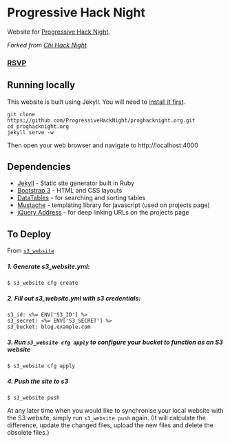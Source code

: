 # Progressive Hack Night

Website for [Progressive Hack Night](http://progressivehacknight.org/).

*Forked from [Chi Hack Night](http://chihacknight.org)*

### [RSVP](https://www.eventbrite.com/e/progressive-hacknight-at-thoughtworks-tickets-39424865835)


## Running locally

This website is built using Jekyll. You will need to [install it first](http://jekyllrb.com/docs/installation/).

```console
git clone https://github.com/ProgressiveHackNight/proghacknight.org.git
cd proghacknight.org
jekyll serve -w
```

Then open your web browser and navigate to http://localhost:4000

## Dependencies

* [Jekyll](http://jekyllrb.com/) - Static site generator built in Ruby
* [Bootstrap 3](http://getbootstrap.com) - HTML and CSS layouts
* [DataTables](http://datatables.net) - for searching and sorting tables
* [Mustache](http://github.com/janl/mustache.js) - templating library for javascript (used on projects page)
* [jQuery Address](http://github.com/asual/jquery-address) - for deep linking URLs on the projects page

<!-- ## Projects and People

The [projects](http://chihacknight.org/open-source-projects.html) and [people](http://chihacknight.org/open-source-people.html) pages are powered by [Github](https://github.com/) and [civic-json-worker](https://github.com/open-city/civic-json-worker),
a script we run every 5 minutes that fetches data from the [Github API](http://developer.github.com/).

The JSON files are backed up every hour in the [civic-json-files](https://github.com/open-city/civic-json-files) repository.
-->


## To Deploy

From [`s3_website`](https://github.com/laurilehmijoki/s3_website#usage)

##### 1. Generate s3_website.yml:

    $ s3_website cfg create

##### 2. Fill out s3_website.yml with s3 credentials:

    s3_id: <%= ENV['S3_ID'] %>
    s3_secret: <%= ENV['S3_SECRET'] %>
    s3_bucket: blog.example.com

##### 3. Run `s3_website cfg apply` to configure your bucket to function as an S3 website

    $ s3_website cfg apply

##### 4. Push the site to s3

    $ s3_website push

At any later time when you would like to synchronise your local website with the S3 website, simply run `s3_website push` again. (It will calculate the difference, update the changed files, upload the new files and delete the obsolete files.)
